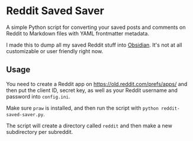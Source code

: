 Reddit Saved Saver
==================

A simple Python script for converting your saved posts and comments on Reddit to Markdown files with YAML frontmatter metadata.

I made this to dump all my saved Reddit stuff into [Obsidian](https://obsidian.md). It's not at all customizable or user friendly right now.

Usage
-----

You need to create a Reddit app on https://old.reddit.com/prefs/apps/ and then put the client ID, secret key, as well as your Reddit username and password into `config.ini`.

Make sure `praw` is installed, and then run the script with `python reddit-saved-saver.py`.

The script will create a directory called `reddit` and then make a new subdirectory per subreddit.
